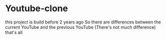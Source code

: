 # Youtube-clone

this project is build before 2 years ago So there are differences between the current YouTube and the previous YouTube (There's not much difference)
that's all 
